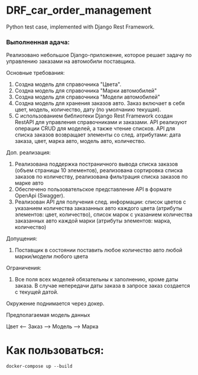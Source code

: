 # DRF_car_order_management
Python test case, implemented with Django Rest Framework.

### Выполненная адача:

Реализовано небольшое Django-приложение, которое решает задачу по управлению заказами на автомобили поставщика.

Основные требования:

1. Создна модель для справочника "Цвета".
2. Создна модель для справочника "Марки автомобилей"
3. Создна модель для справочника "Модели автомобилей"
4. Создна модель для хранения заказов авто. Заказ включает в себя цвет, модель, количество, дату (по умолчанию текущая).
5. С использованием библиотеки Django Rest Framework создан RestAPI для управления справочниками и заказами. API реализуют операции CRUD для моделей, а также чтение списков. 
API для списка заказов возвращает элементы со след. атрибутами: дата заказа, цвет, марка авто, модель авто, количество.

Доп. реализация:

1. Реализована поддержка постраничного вывода списка заказов (объем страницы 10 элементов), реализована сортировка списка заказов по количеству, реализована фильтрация списка заказов по марке авто
2. Обеспечено пользовательское представление API в формате OpenApi (Swagger).
3. Реализован API для получения след. информации: список цветов с указанием количества заказанных авто каждого цвета (атрибуты элементов: цвет, количество), список марок с указанием количества заказанных авто каждой марки (атрибуты элементов: марка, количество)

Допущения:
1. Поставщик в состоянии поставить любое количество авто любой марки/модели любого цвета

Ограничения:
1. Все поля всех моделей обязательны к заполнению, кроме даты заказа. В случае непередачи даты заказа в запросе заказ создается с текущей датой.

Окружение поднимается через докер.

Предполагаемая модель данных

Цвет <-- Заказ --> Модель --> Марка

# Как пользоваться:
`docker-compose up --build`
